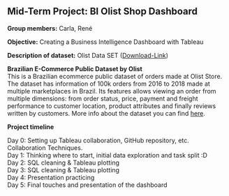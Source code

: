 ##  Mid-Term Project: BI Olist Shop Dashboard 

<b>Group members:</b> Carla, René

<b>Objective:</b> Creating a Business Intelligence Dashboard with Tableau

<b>Description of dataset:</b> Olist Data SET ([Download-Link](https://drive.google.com/file/d/1lhEmdJPPKVq7xyyTc6db0tekOsYmmONJ/view?usp=sharing]))

<b>Brazilian E-Commerce Public Dataset by Olist</b><br>
This is a Brazilian ecommerce public dataset of orders made at Olist Store. The dataset has information of 100k orders from 2016 to 2018 made at multiple marketplaces in Brazil. Its features allows viewing an order from multiple dimensions: from order status, price, payment and freight performance to customer location, product attributes and finally reviews written by customers. More info about the dataset you can find [here](https://www.kaggle.com/olistbr/brazilian-ecommerce).

<b>Project timeline</b>

Day 0: Setting up Tableau collaboration, GitHub repository, etc. Collaboration Techniques. <br>
Day 1: Thinking where to start, initial data exploration and task split :D <br>
Day 2: SQL cleaning & Tableau plotting <br>
Day 3: SQL cleaning & Tableau plotting <br>
Day 4: Presentation practicing <br>
Day 5: Final touches and presentation of the dashboard<br>





